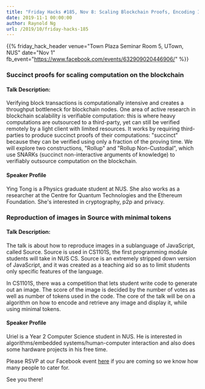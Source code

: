 ```yaml
---
title: "Friday Hacks #185, Nov 8: Scaling Blockchain Proofs, Encoding Images in Source"
date: 2019-11-1 00:00:00
author: Raynold Ng
url: /2019/10/friday-hacks-185
---
```


{{% friday_hack_header
    venue="Town Plaza Seminar Room 5, UTown, NUS"
    date="Nov 1"
    fb_event="https://www.facebook.com/events/632909020446906/" %}}

### Succinct proofs for scaling computation on the blockchain

#### Talk Description:

Verifying block transactions is computationally intensive and creates a
throughput bottleneck for blockchain nodes. One area of active research in
blockchain scalability is verifiable computation: this is where heavy
computations are outsourced to a third-party, yet can still be verified remotely
by a light client with limited resources. It works by requiring third-parties to
produce succinct proofs of their computations: "succinct" because they can be
verified using only a fraction of the proving time. We will explore two
constructions, "Rollup" and "Rollup Non-Custodial", which use SNARKs (succinct
non-interactive arguments of knowledge) to verifiably outsource computation on
the blockchain.

#### Speaker Profile

Ying Tong is a Physics graduate student at NUS. She also works as a researcher
at the Centre for Quantum Technologies and the Ethereum Foundation. She's
interested in cryptography, p2p and privacy.

### Reproduction of images in Source with minimal tokens

#### Talk Description:

The talk is about how to reproduce images in a sublanguage of JavaScript, called
Source. Source is used in CS1101S, the first programming module students will
take in NUS CS. Source is an extremely stripped down version of JavaScript, and
it was created as a teaching aid so as to limit students only specific features
of the language. 

In CS1101S, there was a competition that lets student write
code to generate out an image. The score of the image is decided by the number
of votes as well as number of tokens used in the code. The core of the talk will
be on a algorithm on how to encode and retrieve any image and display it, while
using minimal tokens.


#### Speaker Profile

Uriel is a Year 2 Computer Science student in NUS. He is interested in
algorithms/embedded systems/human-computer interaction and also does some
hardware projects in his free time.

Please RSVP at our Facebook event [here](https://www.facebook.com/events/632909020446906/) if you are coming so we know how many people to cater for.

See you there!
